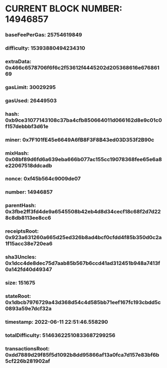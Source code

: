 # CURRENT BLOCK NUMBER: 14946857

### baseFeePerGas: 25754619849
### difficulty: 15393880494234310
### extraData: 0x466c6578706f6f6c2f53612f4445202d205368616e67686169
### gasLimit: 30029295
### gasUsed: 26449503
### hash: 0xb9ce31077143108c37ba4cfb850664011d066162d8e9c01c0f157debbbf3d61e
### miner: 0x7F101fE45e6649A6fB8F3F8B43ed03D353f2B90c
### mixHash: 0x08bf89d6fd6a639eba666b077ac155cc19078368fee65e6a8e22067518ddcadb
### nonce: 0xf45b564c9009de07
### number: 14946857
### parentHash: 0x3fbe2ff3fd4de9a6545508b42eb4d8d34cecf18c68f2d7d228c8db8113ee8cc6
### receiptsRoot: 0x923a631260a665d25ed326b8ad4bcf0cfdd4f85b350d0c2a1f15acc38e720ea6
### sha3Uncles: 0x1dcc4de8dec75d7aab85b567b6ccd41ad312451b948a7413f0a142fd40d49347
### size: 151675
### stateRoot: 0x1dbcb7976729a43d368d54c4d585bb71eef167fc193cbdd5c0893a59e7dcf32a
### timestamp: 2022-06-11 22:51:46.558290
### totalDifficulty: 51463622510833687299256
### transactionsRoot: 0xdd7889d29f85f5d1092b8dd95866af13a0fca7d157e83bf6b5cf226b281902af
